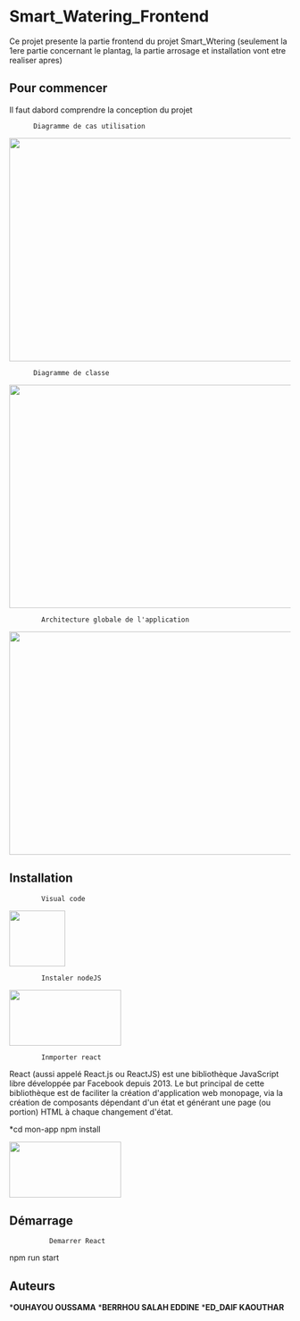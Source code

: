 # Smart_Watering_Frontend


Ce projet presente la partie frontend du projet Smart_Wtering (seulement la 1ere partie concernant le plantag, la partie arrosage et installation vont etre realiser apres) 

## Pour commencer 
Il faut dabord comprendre la conception du projet 

          Diagramme de cas utilisation 
<img src="https://files.fm/thumb.php?i=j86jeecw9" width="600" height="400">

          Diagramme de classe
<img src="https://files.fm/thumb.php?i=38kx98jx5" width="600" height="400"> 

            Architecture globale de l'application
<img src="https://fv9-4.failiem.lv/thumb.php?i=suwnx4thw&download_checksum=c7c851181f3d1639836ab5acdf15ce864040222c&download_timestamp=1673088504" width="600" height="400"> 

## Installation 

            Visual code

<img src="https://upload.wikimedia.org/wikipedia/commons/thumb/9/9a/Visual_Studio_Code_1.35_icon.svg/1200px-Visual_Studio_Code_1.35_icon.svg.png" width="100" height="100"> 

            Instaler nodeJS 
<img src="https://upload.wikimedia.org/wikipedia/commons/thumb/d/d9/Node.js_logo.svg/1200px-Node.js_logo.svg.png" width="200" height="100"> 
          
            Inmporter react 
React (aussi appelé React.js ou ReactJS) est une bibliothèque JavaScript libre développée par Facebook depuis 2013. Le but principal de cette bibliothèque est de faciliter la création d'application web monopage, via la création de composants dépendant d'un état et générant une page (ou portion) HTML à chaque changement d'état.

*cd mon-app
npm install 

<img src="https://upload.wikimedia.org/wikipedia/commons/thumb/a/a7/React-icon.svg/1200px-React-icon.svg.png" width="200" height="100"> 

## Démarrage 

              Demarrer React

npm run start


## Auteurs 

***OUHAYOU OUSSAMA**
***BERRHOU SALAH EDDINE** 
***ED_DAIF KAOUTHAR**
